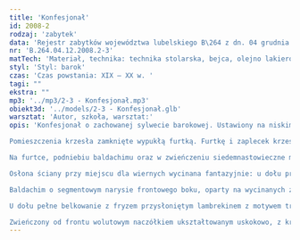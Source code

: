 ```yaml
---
title: 'Konfesjonał'
id: 2008-2
rodzaj: 'zabytek'
data: 'Rejestr zabytków województwa lubelskiego B\264 z dn. 04 grudnia 2008 r. '
nr: 'B.264.04.12.2008.2-3'
matTech: 'Materiał, technika: technika stolarska, bejca, olejno lakierowany '
styl: 'Styl: barok'
czas: 'Czas powstania: XIX – XX w. '
tagi: ""
ekstra: ""
mp3: '../mp3/2-3 - Konfesjonał.mp3'
obiekt3d: '../models/2-3 - Konfesjonał.glb'
warsztat: 'Autor, szkoła, warsztat:'
opis: 'Konfesjonał o zachowanej sylwecie barokowej. Ustawiony na niskim cokole o profilowanych krawędziach, złożony z obudowanego krzesła od góry osłoniętego baldachimem oraz dwu otwartych klęczników dla wiernych z ozdobną osłoną ściany. 

Pomieszczenia krzesła zamknięte wypukłą furtką. Furtkę i zaplecek krzesła zdobi wgłębiona prostokątna płycina o wklęsłych narożach. 

Na furtce, podniebiu baldachimu oraz w zwieńczeniu siedemnastowieczne motywy ornamentalne. 

Osłona ściany przy miejscu dla wiernych wycinana fantazyjnie: u dołu przypomina ślimacznicę, w jej górnej części ozdobiona wystającymi zakończeniami ornamentu ceowego. 

Baldachim o segmentowym narysie frontowego boku, oparty na wycinanych z deski wspornikach, o bogato profilowanej krawędzi. 

U dołu pełne belkowanie z fryzem przysłoniętym lambrekinem z motywem trójliści. 

Zwieńczony od frontu wolutowym naczółkiem ukształtowanym uskokowo, z krzyżykiem o trójlistnych zakończeniach ramion u góry.'
---
```



